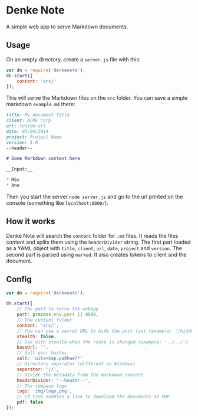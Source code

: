 # Denke Note

A simple web app to serve Markdown documents.

## Usage

On an empty directory, create a `server.js` file with this:

```js
var dn = require('denkenote');
dn.start({
    content: 'src/'
});
```

This will serve the Markdown files on the `src` folder. You can save a simple markdown `example.md` there:

```markdown
title: My document Title
client: ACME Corp
url: custom-url
date: 05/04/2014
project: Project Name
version: 1.0
--header--

# Some Markdown content here

__Input:__

* Mês
* Ano
```

Then you start the server `node server.js` and go to the url printed on the console (something like `localhost:8800/`).

## How it works

Denke Note will search the `content` folder for `.md` files. It reads the files content and splits them using the `headerDivider` string. The first part loaded as a YAML object with `title`, `client`, `url`, `date`, `project` and `version`. The second part is parsed using `marked`. It also creates tokens to client and the document.

## Config

```js
var dn = require('denkenote');

dn.start({
    // The port to serve the webapp
    port: process.env.port || 8800, 
    // The content folder
    content: 'src/', 
    // You can use a secret URL to hide the post list (example: '/hidden/path/')
    stealth: false, 
    // Use with stealth when the route is changed (example: '../../')
    baseUrl: '', 
    // Salt your hashes
    salt: 'uita+kap.pa8hae7*' 
    // Directory separator (different on Windows)
    separator: '//',
    // Divide the metadata from the markdown content 
    headerDivider: "--header--",
    // The company logo
    logo: 'img/logo.png',
    // If true enables a link to download the documents on PDF
    pdf: false
}); 
```
